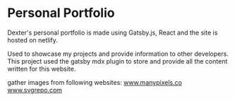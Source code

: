 # Personal Portfolio

Dexter's personal portfolio is made using Gatsby.js, React and the site is hosted on netlify.

Used to showcase my projects and provide information to other developers. This project used the gatsby mdx plugin to store and provide all the content written for this website.

gather images from following websites:
www.manypixels.co
www.svgrepo.com